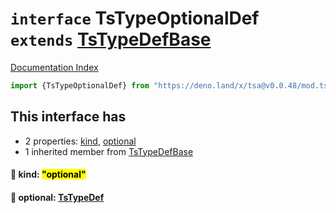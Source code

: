 # `interface` TsTypeOptionalDef `extends` [TsTypeDefBase](../private.interface.TsTypeDefBase/README.md)

[Documentation Index](../README.md)

```ts
import {TsTypeOptionalDef} from "https://deno.land/x/tsa@v0.0.48/mod.ts"
```

## This interface has

- 2 properties:
[kind](#-kind-optional),
[optional](#-optional-tstypedef)
- 1 inherited member from [TsTypeDefBase](../private.interface.TsTypeDefBase/README.md)


#### 📄 kind: <mark>"optional"</mark>



#### 📄 optional: [TsTypeDef](../type.TsTypeDef/README.md)



